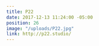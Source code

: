 ```yaml
---
title: P22
date: 2017-12-13 11:24:00 -05:00
position: 26
image: "/uploads/P22.jpg"
link: http://p22.studio/
---
```


